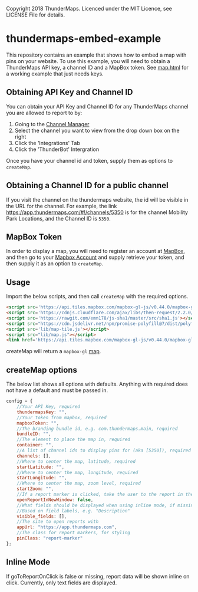 Copyright 2018 ThunderMaps. Licenced under the MIT Licence, see LICENSE File for details.
# thundermaps-embed-example
This repository contains an example that shows how to embed a map with pins on your website.
To use this example, you will need to obtain a ThunderMaps API key, a channel ID and a MapBox token.
See [map.html](map.html) for a working example that just needs keys. 

Obtaining API Key and Channel ID
--------------------------------
You can obtain your API Key and Channel ID for any ThunderMaps channel you are allowed to report to by:

1. Going to the [Channel Manager](https://app.thundermaps.com/#!/channel-manager)
1. Select the channel you want to view from the drop down box on the right
1. Click the 'Integrations' Tab
1. Click the 'ThunderBot' Intergration

Once you have your channel id and token, supply them as options to `createMap`.

Obtaining a Channel ID for a public channel
-------------------------------------------
If you visit the channel on the thundermaps website, the id will be visible in the URL for the channel.
For example, the link <https://app.thundermaps.com/#!/channels/5350> is for the channel Mobility Park Locations, and the Channel ID is `5350`. 

MapBox Token
------------
In order to display a map, you will need to register an account at [MapBox](https://mapbox.com), and then go to your [Mapbox Account](https://www.mapbox.com/account/) and supply retrieve your token, and then supply it as an option to `createMap`.

Usage
-----
Import the below scripts, and then call `createMap` with the required options.
```html
<script src='https://api.tiles.mapbox.com/mapbox-gl-js/v0.44.0/mapbox-gl.js'></script>
<script src='https://cdnjs.cloudflare.com/ajax/libs/then-request/2.2.0/request.min.js'></script>
<script src='https://rawgit.com/emn178/js-sha1/master/src/sha1.js'></script>
<script src="https://cdn.jsdelivr.net/npm/promise-polyfill@7/dist/polyfill.min.js"></script>
<script src='lib/map-tile.js'></script>
<script src="lib/map.js"></script>
<link href='https://api.tiles.mapbox.com/mapbox-gl-js/v0.44.0/mapbox-gl.css' rel='stylesheet' />
```

createMap will return a `mapbox-gl` [map](https://www.mapbox.com/mapbox-gl-js/api/#map).

createMap options
-----------------
The below list shows all options with defaults. Anything with required does not have a default and must be passed in.
```javascript
config = {
    //Your API Key, required
    thundermapsKey: "",
    //Your token from mapbox, required
    mapboxToken: "",
    //The branding bundle id, e.g. com.thundermaps.main, required
    bundleID: "",
    //The element to place the map in, required
    container: "",
    //A list of channel ids to display pins for (aka [5350]), required
    channels: [],
    //Where to center the map, latitude, required
    startLatitude: "",
    //Where to center the map, longitude, required
    startLongitude: "",
    //Where to center the map, zoom level, required
    startZoom: "",
    //If a report marker is clicked, take the user to the report in the app, else show report data inline
    openReportInNewWindow: false,
    //What fields should be displayed when using inline mode, if missing all fields are shown.
    //Based on field labels, e.g. "Description"
    visible_fields: [],
    //The site to open reports with
    appUrl: "https://app.thundermaps.com",
    //The class for report markers, for styling
    pinClass: "report-marker"
};
```
Inline Mode
-----------
If goToReportOnClick is false or missing, report data will be shown inline on click. Currently, only text fields are displayed.